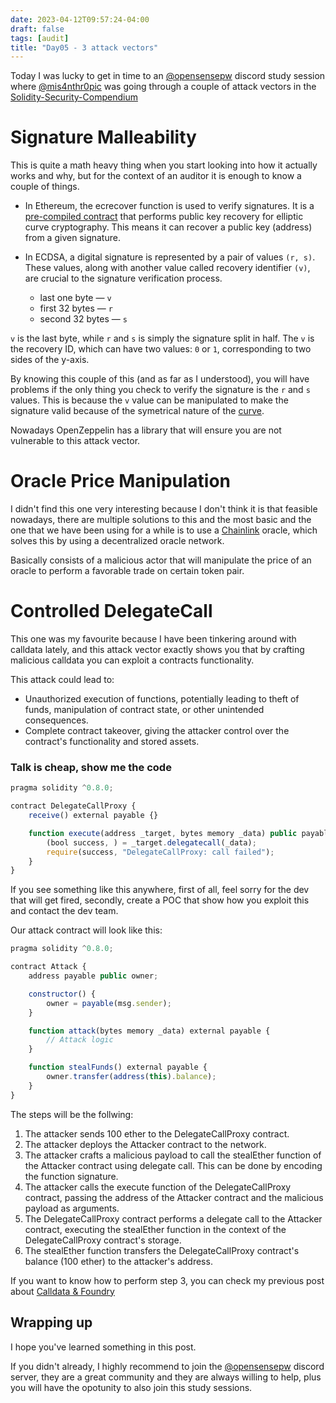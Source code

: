 ```yaml
---
date: 2023-04-12T09:57:24-04:00
draft: false
tags: [audit]
title: "Day05 - 3 attack vectors"
---
```


Today I was lucky to get in time to an [@opensensepw](https://twitter.com/opensensepw) discord study session where [@mis4nthr0pic](https://twitter.com/mis4nthr0pic) was going through a couple of attack vectors in the [Solidity-Security-Compendium](https://github.com/obheda12/Solidity-Security-Compendium)

# Signature Malleability

This is quite a math heavy thing when you start looking into how it actually works and why, but for the context of an auditor it is enough to know a couple of things.

- In Ethereum, the ecrecover function is used to verify signatures. It is a [pre-compiled contract](https://medium.com/@Beosin_com/security-audit-series-what-is-a-precompiled-contract-vulnerability-5174e20e24e9) that performs public key recovery for elliptic curve cryptography. This means it can recover a public key (address) from a given signature.

- In ECDSA, a digital signature is represented by a pair of values `(r, s)`. These values, along with another value called recovery identifier `(v)`, are crucial to the signature verification process.
    - last one byte — `v`
    - first 32 bytes — `r`
    - second 32 bytes — `s`

`v` is the last byte, while `r` and `s` is simply the signature split in half. The `v` is the recovery ID, which can have two values: `0` or `1`, corresponding to two sides of the y-axis.

By knowing this couple of this (and as far as I understood), you will have problems if the only thing you check to verify the signature is the `r` and `s` values. This is because the `v` value can be manipulated to make the signature valid because of the symetrical nature of the [curve](https://user-images.githubusercontent.com/35583758/229375008-254586ef-177c-4111-9aa6-60d42ff6a251.png).

Nowadays OpenZeppelin has a library that will ensure you are not vulnerable to this attack vector.

# Oracle Price Manipulation

I didn't find this one very interesting because I don't think it is that feasible nowadays, there are multiple solutions to this and the most basic and the one that we have been using for a while is to use a [Chainlink](https://chain.link/) oracle, which solves this by using a decentralized oracle network.

Basically consists of a malicious actor that will manipulate the price of an oracle to perform a favorable trade on certain token pair.

# Controlled DelegateCall

This one was my favourite because I have been tinkering around with calldata lately, and this attack vector exactly shows you that by crafting malicious calldata you can exploit a contracts functionality.

This attack could lead to:
- Unauthorized execution of functions, potentially leading to theft of funds, manipulation of contract state, or other unintended consequences.
- Complete contract takeover, giving the attacker control over the contract's functionality and stored assets.

### Talk is cheap, show me the code

```javascript
pragma solidity ^0.8.0;

contract DelegateCallProxy {
    receive() external payable {}

    function execute(address _target, bytes memory _data) public payable {
        (bool success, ) = _target.delegatecall(_data);
        require(success, "DelegateCallProxy: call failed");
    }
}
```
If you see something like this anywhere, first of all, feel sorry for the dev that will get fired, secondly, create a POC that show how you exploit this and contact the dev team.

Our attack contract will look like this:

```javascript
pragma solidity ^0.8.0;

contract Attack {
    address payable public owner;

    constructor() {
        owner = payable(msg.sender);
    }

    function attack(bytes memory _data) external payable {
        // Attack logic
    }

    function stealFunds() external payable {
        owner.transfer(address(this).balance);
    }
}
```

The steps will be the follwing:

1. The attacker sends 100 ether to the DelegateCallProxy contract.
2. The attacker deploys the Attacker contract to the network.
3. The attacker crafts a malicious payload to call the stealEther function of the Attacker contract using delegate call. This can be done by encoding the function signature.
4. The attacker calls the execute function of the DelegateCallProxy contract, passing the address of the Attacker contract and the malicious payload as arguments.
5. The DelegateCallProxy contract performs a delegate call to the Attacker contract, executing the stealEther function in the context of the DelegateCallProxy contract's storage.
6. The stealEther function transfers the DelegateCallProxy contract's balance (100 ether) to the attacker's address.

If you want to know how to perform step 3, you can check my previous post about [Calldata & Foundry](https://blog.mariodev.xyz/day04/)

## Wrapping up

I hope you've learned something in this post.

If you didn't already, I highly recommend to join the [@opensensepw](https://twitter.com/opensensepw) discord server, they are a great community and they are always willing to help, plus you will have the opotunity to also join this study sessions.
